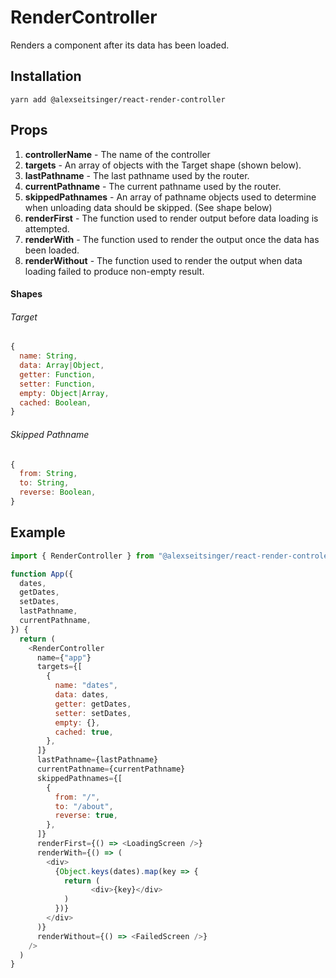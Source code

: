 # RenderController

Renders a component after its data has been loaded.

## Installation

```
yarn add @alexseitsinger/react-render-controller
```

## Props

1. __controllerName__ - The name of the controller
2. __targets__ - An array of objects with the Target shape (shown below).
3. __lastPathname__ - The last pathname used by the router.
4. __currentPathname__ - The current pathname used by the router.
5. __skippedPathnames__ - An array of pathname objects used to determine when
   unloading data should be skipped. (See shape below)
6. __renderFirst__ - The function used to render output before data loading is
attempted.
7. __renderWith__ - The function used to render the output once the data has
been loaded.
8. __renderWithout__ - The function used to render the output when data loading
failed to produce non-empty result.

#### Shapes

###### Target

```javascript
{
  name: String,
  data: Array|Object,
  getter: Function,
  setter: Function,
  empty: Object|Array,
  cached: Boolean,
}
```

###### Skipped Pathname

```javascript
{
  from: String,
  to: String,
  reverse: Boolean,
}
```

## Example

```javascript
import { RenderController } from "@alexseitsinger/react-render-controler"

function App({
  dates,
  getDates,
  setDates,
  lastPathname,
  currentPathname,
}) {
  return (
    <RenderController
      name={"app"}
      targets={[
        {
          name: "dates",
          data: dates,
          getter: getDates,
          setter: setDates,
          empty: {},
          cached: true,
        },
      ]}
      lastPathname={lastPathname}
      currentPathname={currentPathname}
      skippedPathnames={[
        {
          from: "/",
          to: "/about",
          reverse: true,
        },
      ]}
      renderFirst={() => <LoadingScreen />}
      renderWith={() => (
        <div>
          {Object.keys(dates).map(key => {
            return (
                  <div>{key}</div>
            )
          })}
        </div>
      )}
      renderWithout={() => <FailedScreen />}
    />
  )
}
```
